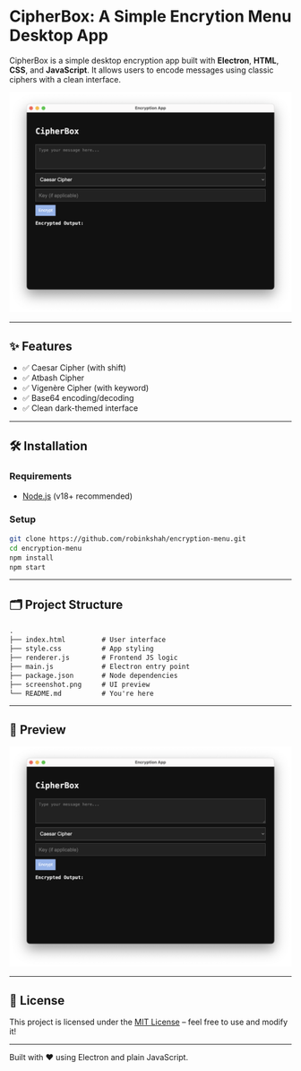 # CipherBox: A Simple Encrytion Menu Desktop App

CipherBox is a simple desktop encryption app built with **Electron**, **HTML**, **CSS**, and **JavaScript**. It allows users to encode messages using classic ciphers with a clean interface.

![CipherBox Screenshot](./screenshot.png)

---

## ✨ Features

- ✅ Caesar Cipher (with shift)
- ✅ Atbash Cipher
- ✅ Vigenère Cipher (with keyword)
- ✅ Base64 encoding/decoding
- ✅ Clean dark-themed interface

---

## 🛠️ Installation

### Requirements

- [Node.js](https://nodejs.org/) (v18+ recommended)

### Setup

```bash
git clone https://github.com/robinkshah/encryption-menu.git
cd encryption-menu
npm install
npm start
```

---

## 🗂️ Project Structure

```
.
├── index.html         # User interface
├── style.css          # App styling
├── renderer.js        # Frontend JS logic
├── main.js            # Electron entry point
├── package.json       # Node dependencies
├── screenshot.png     # UI preview 
└── README.md          # You're here
```

---

## 📸 Preview
![Preview](./screenshot.png)

---

## 📄 License

This project is licensed under the [MIT License](https://opensource.org/licenses/MIT) – feel free to use and modify it!

---

Built with ❤️ using Electron and plain JavaScript.
